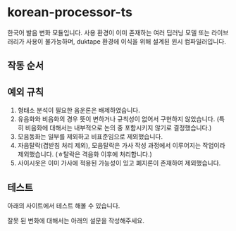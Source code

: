 # korean-processor-ts
한국어 발음 변화 모듈입니다.
사용 환경이 이미 존재하는 여러 딥러닝 모델 또는 라이브러리가 사용이 불가능하며, duktape 환경에 이식을 위해 설계된 윈시 컴파일러입니다.

## 작동 순서

## 예외 규칙
1. 형태소 분석이 필요한 음운론은 배제하였습니다.
2. 유음화와 비음화의 경우 뜻이 변하거나 규칙성이 없어서 구현하지 않았습니다. (특히 비음화에 대해서는 내부적으로 논의 중 포함시키지 않기로 결정했습니다.)
3. 모음동화는 일부를 제외하고 비표준임으로 제외했습니다.
4. 자음탈락(겹받침 처리 제외), 모음탈락은 가사 작성 과정에서 이루어지는 작업이라 제외했습니다. (ㅎ탈락은 격음화 이후에 처리합니다.)
5. 사이시옷은 이미 가사에 적용된 가능성이 있고 폐지론이 존재하여 제외했습니다.

## 테스트
아래의 사이트에서 테스트 해볼 수 있습니다.

잘못 된 변화에 대해서는 아래의 설문을 작성해주세요.